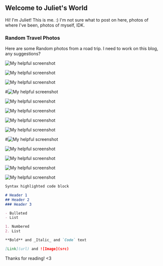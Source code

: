 ## Welcome to Juliet's World

Hi! I'm Juliet! This is me. :) I'm not sure what to post on here, photos of where I've been, photos of myself, IDK. 

### Random Travel Photos

Here are some Random photos from a road trip. I need to work on this blog, any suggestions?



![My helpful screenshot](https://raw.githubusercontent.com/asdfghjuliet/me/gh-pages/Travel1.jpg)


![My helpful screenshot](https://raw.githubusercontent.com/asdfghjuliet/me/gh-pages/Travel10.jpg)


![My helpful screenshot](https://raw.githubusercontent.com/asdfghjuliet/me/gh-pages/Travel11.jpg)


#![My helpful screenshot](https://raw.githubusercontent.com/asdfghjuliet/me/gh-pages/Travel12.jpg)


![My helpful screenshot](https://raw.githubusercontent.com/asdfghjuliet/me/gh-pages/Travel2.jpg)


![My helpful screenshot](https://raw.githubusercontent.com/asdfghjuliet/me/gh-pages/Travel3.jpg)


![My helpful screenshot](https://raw.githubusercontent.com/asdfghjuliet/me/gh-pages/Travel4.jpg)


![My helpful screenshot](https://raw.githubusercontent.com/asdfghjuliet/me/gh-pages/Travel5.jpg)


#![My helpful screenshot](https://raw.githubusercontent.com/asdfghjuliet/me/gh-pages/Travel6.jpg)


![My helpful screenshot](https://raw.githubusercontent.com/asdfghjuliet/me/gh-pages/Travel7.jpg)


![My helpful screenshot](https://raw.githubusercontent.com/asdfghjuliet/me/gh-pages/Travel8.jpg)


![My helpful screenshot](https://raw.githubusercontent.com/asdfghjuliet/me/gh-pages/Travel9.jpg)


![My helpful screenshot](https://raw.githubusercontent.com/asdfghjuliet/me/gh-pages/Travel10.jpg)



```markdown
Syntax highlighted code block

# Header 1
## Header 2
### Header 3

- Bulleted
- List

1. Numbered
2. List

**Bold** and _Italic_ and `Code` text

[Link](url) and ![Image](src)
```

Thanks for reading! <3
